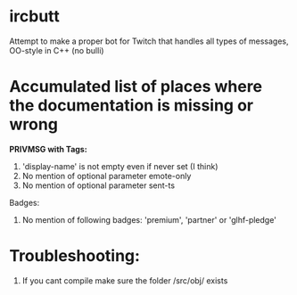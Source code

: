 # ircbutt
Attempt to make a proper bot for Twitch that handles all types of messages, OO-style in C++ (no bulli)

# Accumulated list of places where the documentation is missing or wrong
<b>PRIVMSG with Tags:</b>

1. 'display-name' is not empty even if never set (I think)
2. No mention of optional parameter emote-only
3. No mention of optional parameter sent-ts

Badges:

1. No mention of following badges: 'premium', 'partner' or 'glhf-pledge'

# Troubleshooting:
1. If you cant compile make sure the folder /src/obj/ exists